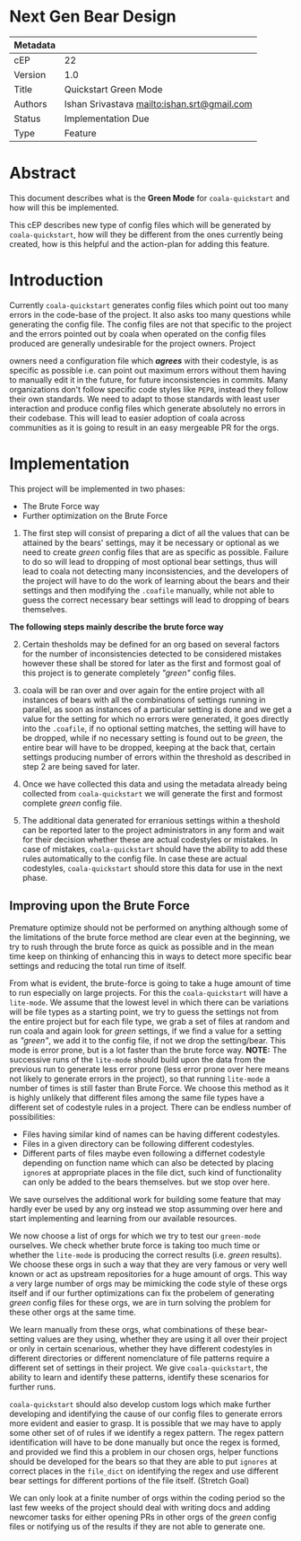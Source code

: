 # Next Gen Bear Design

| Metadata |                                               |
| -------- | --------------------------------------------- |
| cEP      | 22                                            |
| Version  | 1.0                                           |
| Title    | Quickstart Green Mode                         |
| Authors  | Ishan Srivastava <mailto:ishan.srt@gmail.com> |
| Status   | Implementation Due                            |
| Type     | Feature                                       |

# Abstract

This document describes what is the **Green Mode** for `coala-quickstart` and how
will this be implemented.

This cEP describes new type of config files which will be generated by
`coala-quickstart`, how will they be different from the ones currently being
created, how is this helpful and the action-plan for adding this feature.

# Introduction

Currently `coala-quickstart` generates config files which point out too many
errors in the code-base of the project. It also asks too many questions
while generating the config file. The config files are not that specific to
the project and the errors pointed out by coala when operated on the config
files produced are generally undesirable for the project owners. Project

owners need a configuration file which _**agrees**_ with their codestyle, is
as specific as possible i.e. can point out maximum errors without them
having to manually edit it in the future, for future inconsistencies in commits.
Many organizations don't follow specific code styles like `PEP8`, instead they
follow their own standards. We need to adapt to those standards with least
user interaction and produce config files which generate absolutely no errors
in their codebase. This will lead to easier adoption of coala across communities
as it is going to result in an easy mergeable PR for the orgs.


# Implementation

This project will be implemented in two phases:

- The Brute Force way
- Further optimization on the Brute Force

1. The first step will consist of preparing a dict of all the values that can
   be attained by the bears' settings, may it be necessary or optional as we need
   to create *green* config files that are as specific as possible. Failure to do
   so will lead to dropping of most optional bear settings, thus will lead to coala
   not detecting many inconsistencies, and the developers of the project will have
   to do the work of learning about the bears and their settings and then
   modifying the `.coafile` manually, while not able to guess the correct
   necessary bear settings will lead to dropping of bears themselves.

**The following steps mainly describe the brute force way**

2. Certain thesholds may be defined for an org based on several factors
   for the number of inconsistencies detected to be considered mistakes however
   these shall be stored for later as the first and formost goal of this project
   is to generate completely *"green"* config files.

3. coala will be ran over and over again for the entire project with all
   instances of bears with all the combinations of settings running in
   parallel, as soon as instances of a particular setting is done and we get
   a value for the setting for which no errors were generated, it goes directly
   into the `.coafile`, if no optional setting matches, the setting will have to be
   dropped,  while if no necessary setting is found out to be *green*, the entire
   bear will have to be dropped, keeping at the back that, certain settings
   producing number of errors within the threshold as described in step 2
   are being saved for later.

4. Once we have collected this data and using the metadata already being
   collected from `coala-quickstart` we will generate the first and formost complete
   *green* config file.

5. The additional data generated for erranious settings within a theshold can
   be reported later to the project administrators in any form and wait for their
   decision whether these are actual codestyles or mistakes. In case of mistakes,
   `coala-quickstart` should have the ability to add these rules automatically
   to the config file. In case these are actual codestyles, `coala-quickstart`
   should store this data for use in the next phase.

## Improving upon the Brute Force

Premature optimize should not be performed on anything
although some of the limitations of the brute force method are clear even
at the beginning, we try to rush through the brute force as quick as possible
and in the mean time keep on thinking of enhancing this in ways to detect more
specific bear settings and reducing the total run time of itself.

From what is evident, the brute-force is going to take a huge amount of time
to run especially on large projects. For this the `coala-quickstart` will
have a `lite-mode`. We assume that the lowest level in which there can be
variations will be file types as a starting point, we try to guess the
settings not from the entire project but for each file type, we grab a set
of files at random and run coala and again look for *green* settings, if we
find a value for a setting as *"green"*, we add it to the config file, if
not we drop the setting/bear. This mode is error prone, but is a lot
faster than the brute force way. **NOTE:** The successive runs of the
`lite-mode` should build upon the data from the previous run to generate
less error prone (less error prone over here means not likely to generate
errors in the project), so that running `lite-mode` a number of times is still
faster than Brute Force. We choose this method as it is highly
unlikely that different files among the same file types have a different
set of codestyle rules in a project.
There can be endless number of possibilities:
- Files having similar kind of names can be having different codestyles.
- Files in a given directory can be following different codestyles.
- Different parts of files maybe even following a differnet codestyle depending
on function name which can also be detected by placing `ignore`s at
appropriate places in the file dict, such kind of functionality can only be
added to the bears themselves. but we stop over here.

We save ourselves the additional work for building some feature that may
hardly ever be used by any org instead we stop assumming over here and start
implementing and learning from our available resources.

We now choose a list of orgs for which we try to test our `green-mode`
ourselves. We check whether brute force is taking too much time or whether
the `lite-mode` is producing the correct results (i.e. *green* results). We
choose these orgs in such a way that they are very famous or very well known or
act as upstream repositories for a huge amount of orgs. This way a very large
number of orgs may be mimicking the code style of these orgs itself and if
our further optimizations can fix the probelem of generating *green* config
files for these orgs, we are in turn solving the problem for these other orgs
at the same time.

We learn manually from these orgs, what combinations of these bear-setting
values are they using, whether they are using it all over their project or only
in certain scenarious, whether they have different codestyles in different
directories or different nomenclature of file patterns require a different
set of settings in their project. We give `coala-quickstart`, the ability
to learn and identify these patterns, identify these scenarios for further runs.

`coala-quickstart` should also develop custom logs which make further
developing and identifying the cause of our config files to generate errors
more evident and easier to grasp. It is possible that we may have to apply
some other set of of rules if we identify a regex pattern. The regex pattern
identification will have to be done manually but once the regex is formed,
and provided we find this a problem in our chosen orgs, helper functions should
be developed for the bears so that they are able to put `ignores` at correct
places in the `file_dict` on identifying the regex and use different bear
settings for different portions of the file itself. (Stretch Goal)

We can only look at a finite number of orgs within the coding period so the
last few weeks of the project should deal with writing docs and adding newcomer
tasks for either opening PRs in other orgs of the *green* config files or
notifying us of the results if they are not able to generate one.
